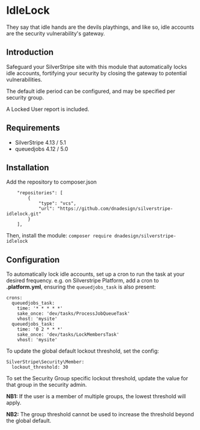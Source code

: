 # IdleLock
They say that idle hands are the devils playthings, and like so, idle accounts are the security vulnerability's gateway.

## Introduction

Safeguard your SilverStripe site with this module that automatically locks idle accounts, fortifying your security by closing the gateway to potential vulnerabilities. 

The default idle period can be configured, and may be specified per security group.

A Locked User report is included.

## Requirements

* SilverStripe 4.13 / 5.1
* queuedjobs 4.12 / 5.0

## Installation

Add the repository to composer.json
```
    "repositories": [
        {
            "type": "vcs",
            "url": "https://github.com/dnadesign/silverstripe-idlelock.git"
        }
    ],
```
Then, install the module:
`composer require dnadesign/silverstripe-idlelock`

## Configuration

To automatically lock idle accounts, set up a cron to run the task at your desired frequency.
e.g. on Silverstripe Platform, add a cron to **.platform.yml**, ensuring the `queuedjobs_task` is also present:
```
crons:
  queuedjobs_task:
    time: '* * * * *'
    sake_once: 'dev/tasks/ProcessJobQueueTask'
    vhost: 'mysite'
  queuedjobs_task:
    time: '0 2 * * *'
    sake_once: 'dev/tasks/LockMembersTask'
    vhost: 'mysite'
```

To update the global default lockout threshold, set the config:

```
SilverStripe\Security\Member:
  lockout_threshold: 30
```

To set the Security Group specific lockout threshold, update the value for that group in the security admin.

**NB1:** If the user is a member of multiple groups, the lowest threshold will apply.

**NB2:** The group threshold cannot be used to increase the threshold beyond the global default.
